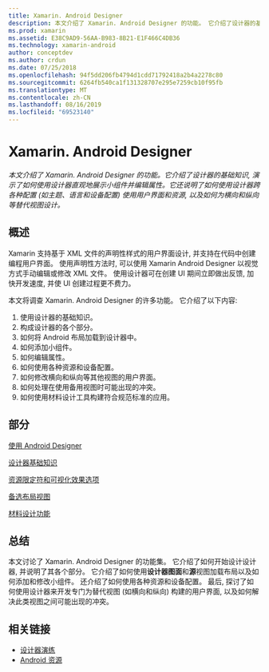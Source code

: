 ```yaml
---
title: Xamarin. Android Designer
description: 本文介绍了 Xamarin. Android Designer 的功能。 它介绍了设计器的基础知识, 演示了如何使用设计器直观地展示小组件并编辑属性。 它还说明了如何使用设计器跨各种配置 (如主题、语言和设备配置) 使用用户界面和资源, 以及如何设计横向和纵向等替代视图。
ms.prod: xamarin
ms.assetid: E38C9AD9-56AA-B983-8B21-E1F466C4DB36
ms.technology: xamarin-android
author: conceptdev
ms.author: crdun
ms.date: 07/25/2018
ms.openlocfilehash: 94f5dd206fb4794d1cdd71792418a2b4a2278c80
ms.sourcegitcommit: 6264fb540ca1f131328707e295e7259cb10f95fb
ms.translationtype: MT
ms.contentlocale: zh-CN
ms.lasthandoff: 08/16/2019
ms.locfileid: "69523140"
---
```

# <a name="xamarinandroid-designer"></a>Xamarin. Android Designer

_本文介绍了 Xamarin. Android Designer 的功能。它介绍了设计器的基础知识, 演示了如何使用设计器直观地展示小组件并编辑属性。它还说明了如何使用设计器跨各种配置 (如主题、语言和设备配置) 使用用户界面和资源, 以及如何为横向和纵向等替代视图设计。_


## <a name="overview"></a>概述

Xamarin 支持基于 XML 文件的声明性样式的用户界面设计, 并支持在代码中创建编程用户界面。
使用声明性方法时, 可以使用 Xamarin Android Designer 以视觉方式手动编辑或修改 XML 文件。 使用设计器可在创建 UI 期间立即做出反馈, 加快开发速度, 并使 UI 创建过程更不费力。

本文将调查 Xamarin. Android Designer 的许多功能。 它介绍了以下内容:

1. 使用设计器的基础知识。
2. 构成设计器的各个部分。
3. 如何将 Android 布局加载到设计器中。
4. 如何添加小组件。
5. 如何编辑属性。
6. 如何使用各种资源和设备配置。
7. 如何修改横向和纵向等其他视图的用户界面。 
8. 如何处理在使用备用视图时可能出现的冲突。 
9. 如何使用材料设计工具构建符合规范标准的应用。



## <a name="sections"></a>部分

 [使用 Android Designer](~/android/user-interface/android-designer/designer-walkthrough.md)

 [设计器基础知识](~/android/user-interface/android-designer/designer-basics.md)

 [资源限定符和可视化效果选项](~/android/user-interface/android-designer/resource-qualifiers.md)

 [备选布局视图](~/android/user-interface/android-designer/alternative-layout-views.md)

 [材料设计功能](~/android/user-interface/android-designer/material-design-features.md)



## <a name="summary"></a>总结

本文讨论了 Xamarin. Android Designer 的功能集。
它介绍了如何开始设计设计器, 并说明了其各个部分。 它介绍了如何使用**设计器图面**和**源**视图加载布局以及如何添加和修改小组件。 还介绍了如何使用各种资源和设备配置。 最后, 探讨了如何使用设计器来开发专门为替代视图 (如横向和纵向) 构建的用户界面, 以及如何解决此类视图之间可能出现的冲突。



## <a name="related-links"></a>相关链接

- [设计器演练](~/android/user-interface/android-designer/designer-walkthrough.md)
- [Android 资源](~/android/app-fundamentals/resources-in-android/index.md)
